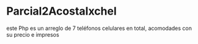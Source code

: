 # Parcial2AcostaIxchel
este Php es un arreglo de 7 teléfonos celulares en total, acomodades con su precio e impresos
